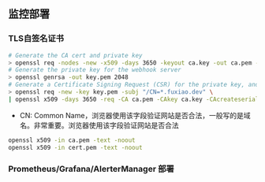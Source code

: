 ## 监控部署

### TLS自签名证书

```sh
# Generate the CA cert and private key
> openssl req -nodes -new -x509 -days 3650 -keyout ca.key -out ca.pem -subj "/CN=fuxiao"
# Generate the private key for the webhook server
> openssl genrsa -out key.pem 2048
# Generate a Certificate Signing Request (CSR) for the private key, and sign it with the private key of the CA.
> openssl req -new -key key.pem -subj "/CN=*.fuxiao.dev" \
| openssl x509 -days 3650 -req -CA ca.pem -CAkey ca.key -CAcreateserial -out cert.pem
```

* CN: Common Name，浏览器使用该字段验证网站是否合法，一般写的是域名。非常重要。浏览器使用该字段验证网站是否合法

```sh
openssl x509 -in ca.pem -text -noout
openssl x509 -in cert.pem -text -noout
```

### Prometheus/Grafana/AlerterManager 部署

